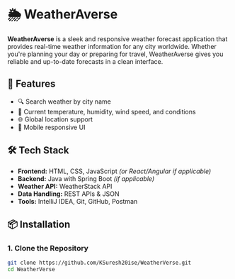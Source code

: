 # 🌦️ WeatherAverse

**WeatherAverse** is a sleek and responsive weather forecast application that provides real-time weather information for any city worldwide. Whether you're planning your day or preparing for travel, WeatherAverse gives you reliable and up-to-date forecasts in a clean interface.

## 🚀 Features

- 🔍 Search weather by city name
- 📍 Current temperature, humidity, wind speed, and conditions
- 🌐 Global location support
- 📱 Mobile responsive UI

## 🛠️ Tech Stack

- **Frontend:** HTML, CSS, JavaScript *(or React/Angular if applicable)*
- **Backend:** Java with Spring Boot *(if applicable)*
- **Weather API:** WeatherStack API
- **Data Handling:** REST APIs & JSON
- **Tools:** IntelliJ IDEA, Git, GitHub, Postman

## 📦 Installation

### 1. Clone the Repository

```bash
git clone https://github.com/KSuresh20ise/WeatherVerse.git
cd WeatherVerse
